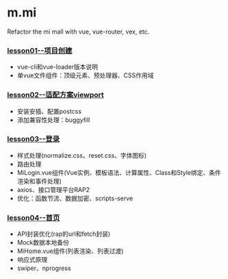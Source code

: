 # m.mi
Refactor the mi mall with vue, vue-router, vex, etc.

### [lesson01--项目创建](https://github.com/tonyfree/m.mi/tree/lesson01)
+ vue-cli和vue-loader版本说明
+ 单vue文件组件：顶级元素、预处理器、CSS作用域

### [lesson02--适配方案viewport](https://github.com/tonyfree/m.mi/tree/lesson02)
+ 安装安插、配置postcss
+ 添加兼容性处理：buggyfill

### [lesson03--登录](https://github.com/tonyfree/m.mi/tree/lesson03)
+ 样式处理(normalize.css、reset.css、字体图标)
+ 路由处理
+ MiLogin.vue组件(Vue实例、模板语法、计算属性、Class和Style绑定、条件渲染和事件处理)
+ axios、接口管理平台RAP2
+ 优化：函数节流、数据加密、scripts-serve

### [lesson04--首页](https://github.com/tonyfree/m.mi/tree/lesson04)
+ API封装优化(rap的url和fetch封装)
+ Mock数据本地备份
+ MiHome.vue组件(列表渲染、列表过渡)
+ 响应式原理
+ swiper、nprogress
